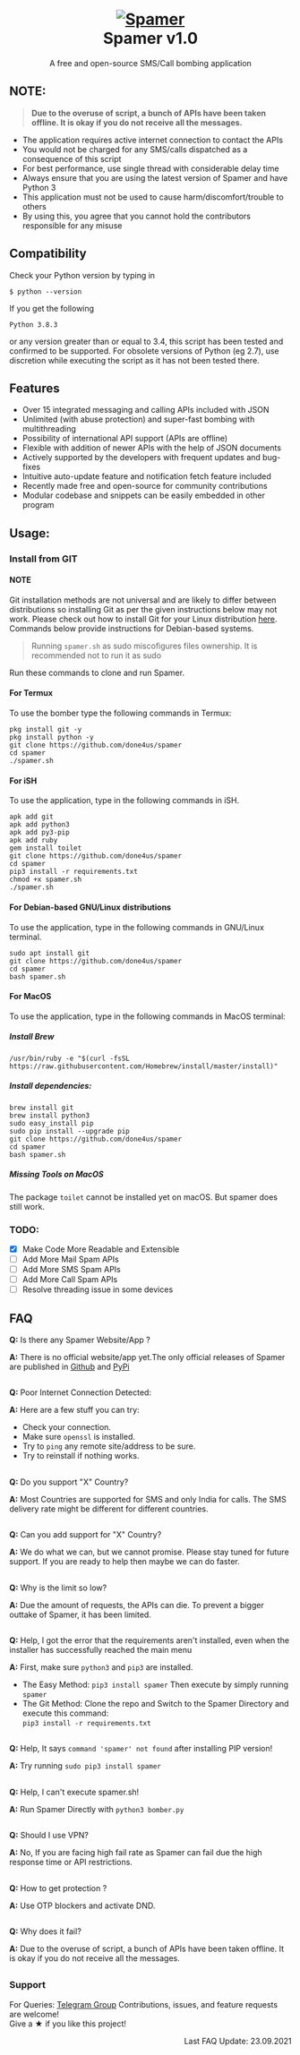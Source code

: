 <h1 align="center">
  <br>
  <a href="https://github.com/done4us/spamer"><img src="https://i.ibb.co/F4HBKqm/TBomb.pg" alt="Spamer"></a>
  <br>
  Spamer v1.0
  <br>
</h1>


<p align="center">A free and open-source SMS/Call bombing application</p>

## NOTE:


> **Due to the overuse of script, a bunch of APIs have been taken offline. It is okay if you do not receive all the messages.**


- The application requires active internet connection to contact the APIs
- You would not be charged for any SMS/calls dispatched as a consequence of this script
- For best performance, use single thread with considerable delay time
- Always ensure that you are using the latest version of Spamer and have Python 3
- This application must not be used to cause harm/discomfort/trouble to others
- By using this, you agree that you cannot hold the contributors responsible for any misuse

## Compatibility
Check your Python version by typing in
```shell script
$ python --version
```
If you get the following
```shell script
Python 3.8.3
```
or any version greater than or equal to 3.4, this script has been tested and confirmed to be supported. For obsolete versions of Python (eg 2.7), use discretion while executing the script as it has not been tested there.

## Features

- Over 15 integrated messaging and calling APIs included with JSON
- Unlimited (with abuse protection) and super-fast bombing with multithreading
- Possibility of international API support (APIs are offline)
- Flexible with addition of newer APIs with the help of JSON documents
- Actively supported by the developers with frequent updates and bug-fixes
- Intuitive auto-update feature and notification fetch feature included
- Recently made free and open-source for community contributions
- Modular codebase and snippets can be easily embedded in other program


## Usage:

### Install from GIT

#### NOTE 

Git installation methods are not universal and are likely to differ between distributions so installing Git as per the given instructions below may not work. Please check out how to install Git for your Linux distribution [here](https://git-scm.com/). Commands below provide instructions for Debian-based systems.

>Running `spamer.sh` as sudo miscofigures files ownership. It is recommended not to run it as sudo

Run these commands to clone and run Spamer.

#### For Termux

To use the bomber type the following commands in Termux:
```shell script
pkg install git -y 
pkg install python -y 
git clone https://github.com/done4us/spamer
cd spamer
./spamer.sh
```

#### For iSH

To use the application, type in the following commands in iSH.
```shell script
apk add git
apk add python3
apk add py3-pip
apk add ruby
gem install toilet
git clone https://github.com/done4us/spamer 
cd spamer
pip3 install -r requirements.txt
chmod +x spamer.sh
./spamer.sh
```

#### For Debian-based GNU/Linux distributions

To use the application, type in the following commands in GNU/Linux terminal.
```shell script
sudo apt install git
git clone https://github.com/done4us/spamer
cd spamer
bash spamer.sh
```

#### For MacOS

To use the application, type in the following commands in MacOS terminal:

##### Install Brew

```shell script
/usr/bin/ruby -e "$(curl -fsSL https://raw.githubusercontent.com/Homebrew/install/master/install)"
````

##### Install dependencies:

```shell script
brew install git
brew install python3
sudo easy_install pip
sudo pip install --upgrade pip
git clone https://github.com/done4us/spamer
cd spamer
bash spamer.sh
```


##### Missing Tools on MacOS

The package `toilet` cannot be installed yet on macOS. But spamer does still work.

### TODO:

- [x] Make Code More Readable and Extensible
- [ ] Add More Mail Spam APIs
- [ ] Add More SMS Spam APIs
- [ ] Add More Call Spam APIs
- [ ] Resolve threading issue in some devices

## FAQ

**Q:** Is there any Spamer Website/App ?

**A:** There is no official website/app yet.The only official releases of Spamer are published in [Github](https://github.com/done4us/spamer) and [PyPi](https://pypi.org/project/spamer)
##
**Q:** Poor Internet Connection Detected:

**A:** Here are a few stuff you can try:
- Check your connection.
- Make sure `openssl` is installed.
- Try to `ping` any remote site/address to be sure.
- Try to reinstall if nothing works.
##
**Q:** Do you support "X" Country?

**A:** Most Countries are supported for SMS and only India for calls. The SMS delivery rate might be different for different countries.
##
**Q:** Can you add support for "X" Country?

**A:** We do what we can, but we cannot promise. Please stay tuned for future support. If you are ready to help then maybe we can do faster.
##
**Q:** Why is the limit so low?

**A:** Due the amount of requests, the APIs can die. To prevent a bigger outtake of Spamer, it has been limited. 
##
**Q:** Help, I got the error that the requirements aren't installed, even when the installer has successfully reached the main menu

**A:** First, make sure `python3` and `pip3` are installed. 
- The Easy Method:
   `pip3 install spamer` 
    Then execute by simply running `spamer`
- The Git Method:
    Clone the repo and Switch to the Spamer Directory and execute this command:  
    `pip3 install -r requirements.txt`
##
**Q:** Help, It says `command 'spamer' not found` after installing PIP version!

**A:** Try running `sudo pip3 install spamer`
##
**Q:** Help, I can't execute spamer.sh!

**A:** Run Spamer Directly with `python3 bomber.py`
##
**Q:** Should I use VPN? 

**A:** No, If you are facing high fail rate as Spamer can fail due the high response time or API restrictions.
##
**Q:** How to get protection ?

**A:** Use OTP blockers and activate DND.
##
**Q:** Why does it fail?

**A:** Due to the overuse of script, a bunch of APIs have been taken offline. It is okay if you do not receive all the messages.
##
### Support

For Queries: [Telegram Group](https://t.me/done4u_s)
Contributions, issues, and feature requests are welcome!  
Give a ★ if you like this project!

<p align="right"> Last FAQ Update: 23.09.2021 </p>
